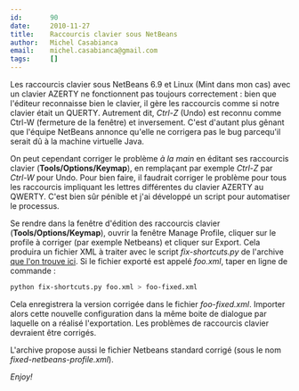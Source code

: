 ```yaml
---
id:       90
date:     2010-11-27
title:    Raccourcis clavier sous NetBeans
author:   Michel Casabianca
email:    michel.casabianca@gmail.com
tags:     []
---
```


Les raccourcis clavier sous NetBeans 6.9 et Linux (Mint dans mon cas) avec un clavier AZERTY ne fonctionnent pas toujours correctement : bien que l'éditeur reconnaisse bien le clavier, il gère les raccourcis comme si notre clavier était un QUERTY. Autrement dit, *Ctrl-Z* (Undo) est reconnu comme Ctrl-W (fermeture de la fenêtre) et inversement. C'est d'autant plus gênant que l'équipe NetBeans annonce qu'elle ne corrigera pas le bug parcequ'il serait dû à la machine virtuelle Java.

On peut cependant corriger le problème *à la main* en éditant ses raccourcis clavier (**Tools/Options/Keymap**), en remplaçant par exemple *Ctrl-Z* par *Ctrl-W* pour Undo. Pour bien faire, il faudrait corriger le problème pour tous les raccourcis impliquant les lettres différentes du clavier AZERTY au QWERTY. C'est bien sûr pénible et j'ai développé un script pour automatiser le processus.

Se rendre dans la fenêtre d'édition des raccourcis clavier (**Tools/Options/Keymap**), ouvrir la fenêtre Manage Profile, cliquer sur le profile à corriger (par exemple Netbeans) et cliquer sur Export. Cela produira un fichier XML à traiter avec le script *fix-shortcuts.py* de l'archive [que l'on trouve ici](http://sweetohm.net/arc/shortcut-netbeans.zip). Si le fichier exporté est appelé *foo.xml*, taper en ligne de commande :

```bash
python fix-shortcuts.py foo.xml > foo-fixed.xml
```

Cela enregistrera la version corrigée dans le fichier *foo-fixed.xml*. Importer alors cette nouvelle configuration dans la même boite de dialogue par laquelle on a réalisé l'exportation. Les problèmes de raccourcis clavier devraient être corrigés.

L'archive propose aussi le fichier Netbeans standard corrigé (sous le nom *fixed-netbeans-profile.xml*).

*Enjoy!*
